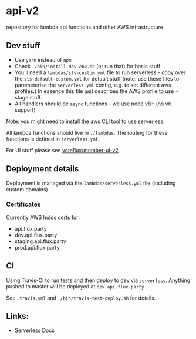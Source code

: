 # api-v2

repository for lambda api functions and other AWS infrastructure

## Dev stuff

* Use `yarn` instead of `npm`
* Check `./bin/install-dev-env.sh` (or run that) for basic stuff
* You'll need a `lambdas/sls-custom.yml` file to run serverless - copy over the `sls-default-custom.yml` for default stuff (note: use these files to parameterise the `serverless.yml` config, e.g. to set different aws profiles.) In essence this file just describes the AWS profile to use + stage stuff.
* All handlers should be `async` functions - we use node v8+ (no v6 support)

Note: you might need to install the aws CLI tool to use serverless.

All lambda functions should live in `./lambdas`.
The routing for these functions is defined in `serverless.yml`.

For UI stuff please see [voteflux/member-ui-v2](https://github.com/voteflux/member-ui-v2)

## Deployment details

Deployment is managed via the `lambdas/serverless.yml` file (including custom domains)

### Certificates

Currently AWS holds certs for:

* api.flux.party
* dev.api.flux.party
* staging.api.flux.party
* prod.api.flux.party

## CI

Using Travis-CI to run tests and then deploy to dev via `serverless`.
Anything pushed to master will be deployed at `dev.api.flux.party`

See `.travis.yml` and `./bin/travis-test-deploy.sh` for details.

## Links:

* [Serverless Docs](https://serverless.com/framework/docs/)
